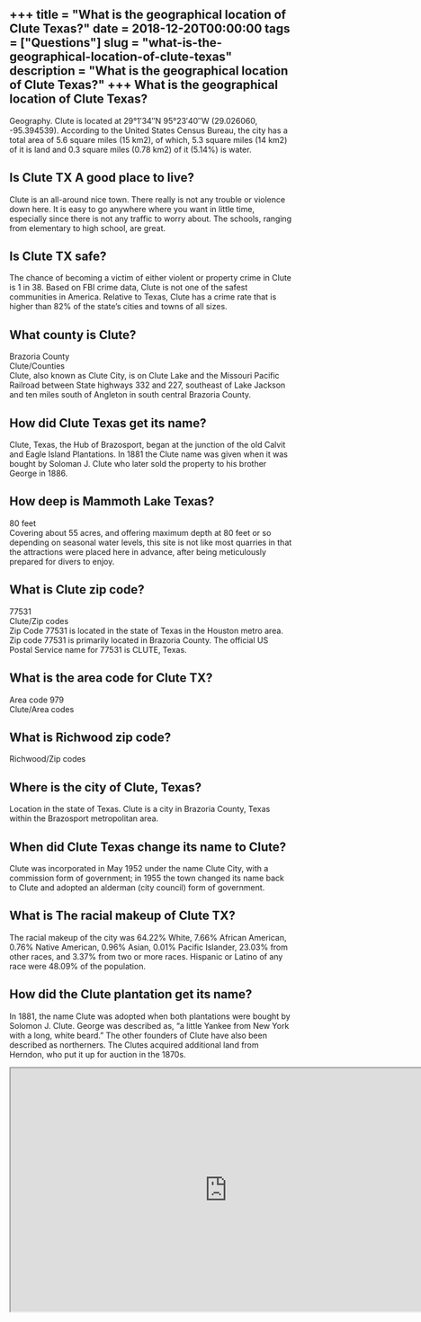 +++
title = "What is the geographical location of Clute Texas?"
date = 2018-12-20T00:00:00
tags = ["Questions"]
slug = "what-is-the-geographical-location-of-clute-texas"
description = "What is the geographical location of Clute Texas?"
+++
What is the geographical location of Clute Texas?
-------------------------------------------------

Geography. Clute is located at 29°1′34″N 95°23′40″W (29.026060, -95.394539). According to the United States Census Bureau, the city has a total area of 5.6 square miles (15 km2), of which, 5.3 square miles (14 km2) of it is land and 0.3 square miles (0.78 km2) of it (5.14%) is water.

Is Clute TX A good place to live?
---------------------------------

Clute is an all-around nice town. There really is not any trouble or violence down here. It is easy to go anywhere where you want in little time, especially since there is not any traffic to worry about. The schools, ranging from elementary to high school, are great.

Is Clute TX safe?
-----------------

The chance of becoming a victim of either violent or property crime in Clute is 1 in 38. Based on FBI crime data, Clute is not one of the safest communities in America. Relative to Texas, Clute has a crime rate that is higher than 82% of the state’s cities and towns of all sizes.

What county is Clute?
---------------------

Brazoria County  
Clute/Counties  
Clute, also known as Clute City, is on Clute Lake and the Missouri Pacific Railroad between State highways 332 and 227, southeast of Lake Jackson and ten miles south of Angleton in south central Brazoria County.

How did Clute Texas get its name?
---------------------------------

Clute, Texas, the Hub of Brazosport, began at the junction of the old Calvit and Eagle Island Plantations. In 1881 the Clute name was given when it was bought by Soloman J. Clute who later sold the property to his brother George in 1886.

How deep is Mammoth Lake Texas?
-------------------------------

80 feet  
Covering about 55 acres, and offering maximum depth at 80 feet or so depending on seasonal water levels, this site is not like most quarries in that the attractions were placed here in advance, after being meticulously prepared for divers to enjoy.

What is Clute zip code?
-----------------------

77531  
Clute/Zip codes  
Zip Code 77531 is located in the state of Texas in the Houston metro area. Zip code 77531 is primarily located in Brazoria County. The official US Postal Service name for 77531 is CLUTE, Texas.

What is the area code for Clute TX?
-----------------------------------

Area code 979  
Clute/Area codes

What is Richwood zip code?
--------------------------

Richwood/Zip codes

Where is the city of Clute, Texas?
----------------------------------

Location in the state of Texas. Clute is a city in Brazoria County, Texas within the Brazosport metropolitan area.

When did Clute Texas change its name to Clute?
----------------------------------------------

Clute was incorporated in May 1952 under the name Clute City, with a commission form of government; in 1955 the town changed its name back to Clute and adopted an alderman (city council) form of government.

What is The racial makeup of Clute TX?
--------------------------------------

The racial makeup of the city was 64.22% White, 7.66% African American, 0.76% Native American, 0.96% Asian, 0.01% Pacific Islander, 23.03% from other races, and 3.37% from two or more races. Hispanic or Latino of any race were 48.09% of the population.

How did the Clute plantation get its name?
------------------------------------------

In 1881, the name Clute was adopted when both plantations were bought by Solomon J. Clute. George was described as, “a little Yankee from New York with a long, white beard.” The other founders of Clute have also been described as northerners. The Clutes acquired additional land from Herndon, who put it up for auction in the 1870s.

<iframe allow="accelerometer; autoplay; clipboard-write; encrypted-media; gyroscope; picture-in-picture" allowfullscreen="" class="__youtube_prefs__  epyt-is-override  no-lazyload" data-no-lazy="1" data-origheight="433" data-origwidth="770" data-skipgform_ajax_framebjll="" height="433" id="_ytid_18415" loading="lazy" src="https://www.youtube.com/embed/m6yfuwIW__Q?enablejsapi=1&autoplay=0&cc_load_policy=0&cc_lang_pref=&iv_load_policy=1&loop=0&modestbranding=0&rel=1&fs=1&playsinline=0&autohide=2&theme=dark&color=red&controls=1&" title="YouTube player" width="770"></iframe>